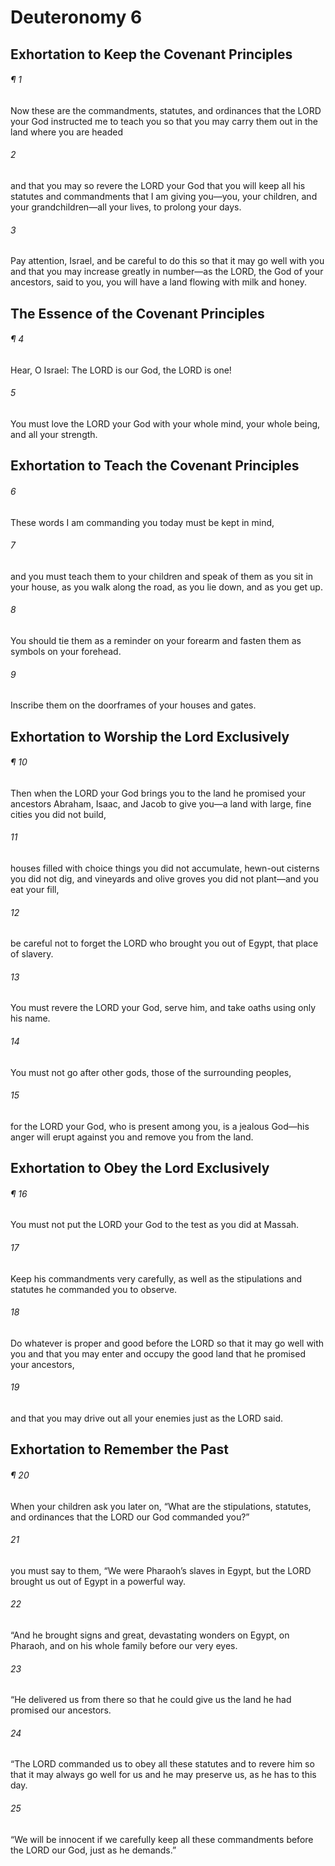 # Deuteronomy 6
## Exhortation to Keep the Covenant Principles
###### ¶ 1
Now these are the commandments, statutes, and ordinances that the LORD your God instructed me to teach you so that you may carry them out in the land where you are headed
###### 2
and that you may so revere the LORD your God that you will keep all his statutes and commandments that I am giving you—you, your children, and your grandchildren—all your lives, to prolong your days.
###### 3
Pay attention, Israel, and be careful to do this so that it may go well with you and that you may increase greatly in number—as the LORD, the God of your ancestors, said to you, you will have a land flowing with milk and honey.
## The Essence of the Covenant Principles
###### ¶ 4
Hear, O Israel: The LORD is our God, the LORD is one!
###### 5
You must love the LORD your God with your whole mind, your whole being, and all your strength.
## Exhortation to Teach the Covenant Principles
###### 6
These words I am commanding you today must be kept in mind,
###### 7
and you must teach them to your children and speak of them as you sit in your house, as you walk along the road, as you lie down, and as you get up.
###### 8
You should tie them as a reminder on your forearm and fasten them as symbols on your forehead.
###### 9
Inscribe them on the doorframes of your houses and gates.
## Exhortation to Worship the Lord Exclusively
###### ¶ 10
Then when the LORD your God brings you to the land he promised your ancestors Abraham, Isaac, and Jacob to give you—a land with large, fine cities you did not build,
###### 11
houses filled with choice things you did not accumulate, hewn-out cisterns you did not dig, and vineyards and olive groves you did not plant—and you eat your fill,
###### 12
be careful not to forget the LORD who brought you out of Egypt, that place of slavery.
###### 13
You must revere the LORD your God, serve him, and take oaths using only his name.
###### 14
You must not go after other gods, those of the surrounding peoples,
###### 15
for the LORD your God, who is present among you, is a jealous God—his anger will erupt against you and remove you from the land.
## Exhortation to Obey the Lord Exclusively
###### ¶ 16
You must not put the LORD your God to the test as you did at Massah.
###### 17
Keep his commandments very carefully, as well as the stipulations and statutes he commanded you to observe.
###### 18
Do whatever is proper and good before the LORD so that it may go well with you and that you may enter and occupy the good land that he promised your ancestors,
###### 19
and that you may drive out all your enemies just as the LORD said.
## Exhortation to Remember the Past
###### ¶ 20
When your children ask you later on, “What are the stipulations, statutes, and ordinances that the LORD our God commanded you?”
###### 21
you must say to them, “We were Pharaoh’s slaves in Egypt, but the LORD brought us out of Egypt in a powerful way.
###### 22
“And he brought signs and great, devastating wonders on Egypt, on Pharaoh, and on his whole family before our very eyes.
###### 23
“He delivered us from there so that he could give us the land he had promised our ancestors.
###### 24
“The LORD commanded us to obey all these statutes and to revere him so that it may always go well for us and he may preserve us, as he has to this day.
###### 25
“We will be innocent if we carefully keep all these commandments before the LORD our God, just as he demands.”

